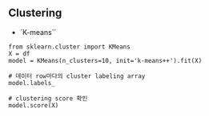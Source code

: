 ## Clustering

- `K-means``

```
from sklearn.cluster import KMeans
X = df
model = KMeans(n_clusters=10, init='k-means++').fit(X)

# 데이터 row마다의 cluster labeling array
model.labels_

# clustering score 확인
model.score(X)
```
